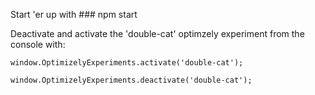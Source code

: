 Start 'er up with ### npm start

Deactivate and activate the 'double-cat' optimzely experiment from the console with:

```
window.OptimizelyExperiments.activate('double-cat');

window.OptimizelyExperiments.deactivate('double-cat');

```
